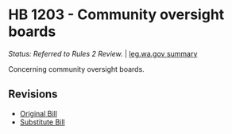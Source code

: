 # HB 1203 - Community oversight boards
*Status: Referred to Rules 2 Review.* | [leg.wa.gov summary](https://app.leg.wa.gov/billsummary?BillNumber=1203&Year=2021)

Concerning community oversight boards.

## Revisions
* [Original Bill](1/)
* [Substitute Bill](S/)